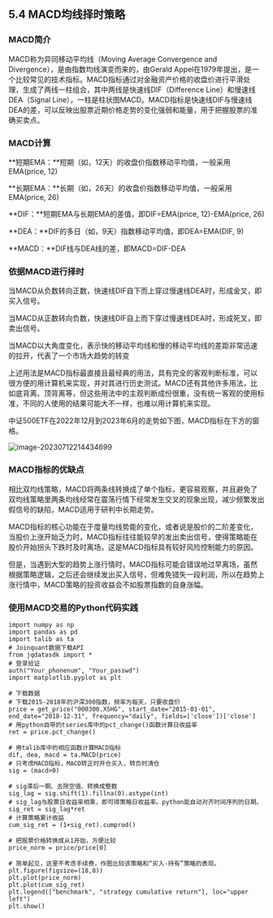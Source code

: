 ## 5.4 MACD均线择时策略

### MACD简介

MACD称为异同移动平均线（Moving Average Convergence and Divergence），是由指数均线演变而来的，由Gerald Appel在1979年提出，是一个比较常见的技术指标。MACD指标通过对金融资产价格的收盘价进行平滑处理，生成了两线一柱组合，其中两线是快速线DIF（Difference Line）和慢速线DEA（Signal Line），一柱是柱状图MACD。MACD指标是快速线DIF与慢速线DEA的差，可以反映出股票近期价格走势的变化强弱和能量，用于把握股票的准确买卖点。

### MACD计算

**短期EMA：**短期（如，12天）的收盘价指数移动平均值，一般采用EMA(price, 12)

**长期EMA：**长期（如，26天）的收盘价指数移动平均值，一般采用EMA(price, 26)

**DIF：**短期EMA与长期EMA的差值，即DIF=EMA(price, 12)-EMA(price, 26)

**DEA：**DIF的多日（如，9天）指数移动平均值，即DEA=EMA(DIF, 9)

**MACD：**DIF线与DEA线的差，即MACD=DIF-DEA

### 依据MACD进行择时

当MACD从负数转向正数，快速线DIF自下而上穿过慢速线DEA时，形成金叉，即买入信号。

当MACD从正数转向负数，快速线DIF自上而下穿过慢速线DEA时，形成死叉，即卖出信号。

当MACD以大角度变化，表示快的移动平均线和慢的移动平均线的差距非常迅速的拉开，代表了一个市场大趋势的转变

上述用法是MACD指标最直接且最经典的用法，具有完全的客观判断标准，可以很方便的用计算机来实现，并对其进行历史测试。MACD还有其他许多用法，比如底背离、顶背离等，但这些用法中的主观判断成份很重，没有统一客观的使用标准，不同的人使用的结果可能大不一样，也难以用计算机来实现。

中证500ETF在2022年12月到2023年6月的走势如下图，MACD指标在下方的窗格。

![image-20230712214434699](C:\Users\zhang\Documents\WhaleQuant\fig4.1&2\image-20230712214434699.png)

### MACD指标的优缺点

相比双均线策略，MACD将两条线转换成了单个指标，更容易观察，并且避免了双均线策略里两条均线经常在震荡行情下经常发生交叉的现象出现，减少频繁发出假信号的缺陷，MACD适用于研判中长期走势。

MACD指标的核心功能在于度量均线势能的变化，或者说是股价的二阶差变化，当股价上涨开始乏力时，MACD指标往往能较早的发出卖出信号，使得策略能在股价开始拐头下跌时及时离场，这是MACD指标具有较好风险控制能力的原因。

但是，当遇到大型的趋势上涨行情时，MACD指标可能会错误地过早离场，虽然根据策略逻辑，之后还会继续发出买入信号，但难免错失一段利润，所以在趋势上涨行情中，MACD策略的投资收益会不如股票指数的自身涨幅。

### 使用MACD交易的Python代码实践

```
import numpy as np
import pandas as pd
import talib as ta 
# Joinquant数据下载API
from jqdatasdk import *
# 登录验证
auth("Your_phonenum", "Your_passwd")
import matplotlib.pyplot as plt

# 下载数据
# 下载2015-2018年的沪深300指数，频率为每天，只要收盘价
price = get_price("000300.XSHG", start_date="2015-01-01", end_date="2018-12-31", frequency="daily", fields=['close'])['close']
# 用python自带的tseries库中的pct_change()函数计算日收益率
ret = price.pct_change()

# 用talib库中的相应函数计算MACD指标
dif, dea, macd = ta.MACD(price)
# 只考虑MACD指标，MACD转正时开仓买入，转负时清仓
sig = (macd>0)

# sig滞后一期、去除空值、转换成整数
sig_lag = sig.shift(1).fillna(0).astype(int)
# sig_lag与股票日收益率相乘，即可得策略日收益率。python能自动对齐时间序列的日期。
sig_ret = sig_lag*ret
# 计算策略累计收益
cum_sig_ret = (1+sig_ret).cumprod()

# 把股票价格转换成从1开始，方便比较
price_norm = price/price[0]

# 简单起见，这里不考虑手续费，作图比较该策略和“买入-持有”策略的表现。
plt.figure(figsize=(18,8))
plt.plot(price_norm)
plt.plot(cum_sig_ret)
plt.legend(["benchmark", "strategy cumulative return"], loc="upper left")
plt.show()
```

